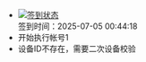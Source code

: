 - [![签到状态](https://github.com/womade/Cloud189-Actions/actions/workflows/main.yml/badge.svg?branch=main)](https://github.com/womade/Cloud189-Actions/actions/workflows/main.yml) <br> 签到时间：2025-07-05 00:44:18
- 开始执行帐号1
- 设备ID不存在，需要二次设备校验
